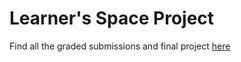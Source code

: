 # Learner's Space Project

Find all the graded submissions and final project [here](https://drive.google.com/drive/folders/1kfnI7YR_CDmOLVm4INJB6OKhHxZDq5J9?usp=sharing)
